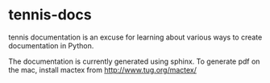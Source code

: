 tennis-docs
===========

tennis documentation is an excuse for learning about various ways to create documentation in Python.

The documentation is currently generated using sphinx.  To generate pdf on the mac, install mactex from http://www.tug.org/mactex/
